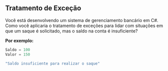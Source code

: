## Tratamento de Exceção

Você está desenvolvendo um sistema de gerenciamento bancário em C#. Como você aplicaria o tratamento de exceções para lidar com situações em que um saque é solicitado, mas o saldo na conta é insuficiente?

**Por exemplo:**

```csharp
Saldo = 100
Valor = 150

"Saldo insuficiente para realizar o saque"
```